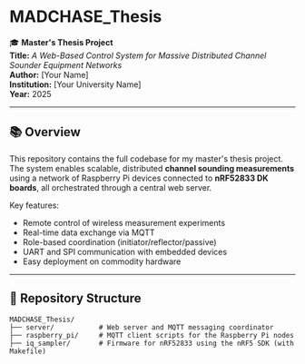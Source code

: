 # MADCHASE_Thesis

🎓 **Master's Thesis Project**  
**Title:** *A Web-Based Control System for Massive Distributed Channel Sounder Equipment Networks*  
**Author:** [Your Name]  
**Institution:** [Your University Name]  
**Year:** 2025

---

## 📚 Overview

This repository contains the full codebase for my master's thesis project. The system enables scalable, distributed **channel sounding measurements** using a network of Raspberry Pi devices connected to **nRF52833 DK boards**, all orchestrated through a central web server. 

Key features:
- Remote control of wireless measurement experiments
- Real-time data exchange via MQTT
- Role-based coordination (initiator/reflector/passive)
- UART and SPI communication with embedded devices
- Easy deployment on commodity hardware

---

## 📁 Repository Structure

```text
MADCHASE_Thesis/
├── server/           # Web server and MQTT messaging coordinator
├── raspberry_pi/     # MQTT client scripts for the Raspberry Pi nodes
├── iq_sampler/       # Firmware for nRF52833 using the nRF5 SDK (with Makefile)
